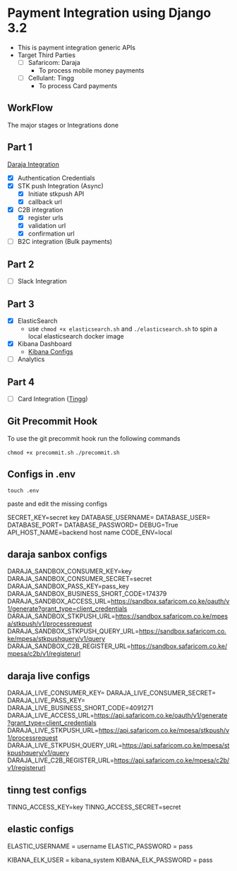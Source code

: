 # Payment Integration using Django 3.2

- This is payment integration generic APIs
- Target Third Parties
  - [ ] Safaricom: Daraja
    - To process mobile money payments
  - [ ] Cellulant: Tingg
    - To process Card payments

## WorkFlow

The major stages or Integrations done

## Part 1

[Daraja Integration](https://developer.safaricom.co.ke/)

- [x] Authentication Credentials
- [x] STK push Integration (Async)
  - [x] Initiate stkpush API
  - [x] callback url
- [x] C2B integration
  - [x] register urls
  - [x] validation url
  - [x] confirmation url
- [ ] B2C integration (Bulk payments)

## Part 2

- [ ] Slack Integration

## Part 3

- [x] ElasticSearch
  - use `chmod +x elasticsearch.sh` and `./elasticsearch.sh` to spin a local elasticsearch docker image
- [x] Kibana Dashboard
  - [Kibana Configs](https://stackoverflow.com/questions/69791608/unable-to-retrieve-version-information-from-elasticsearch-nodes-request-timed-o)
- [ ] Analytics

## Part 4

- [ ] Card Integration ([Tingg](https://tingg.africa/))

## Git Precommit Hook

To use the git precommit hook run the following commands

`chmod +x precommit.sh`
`./precommit.sh`

## Configs in .env

`touch .env`

paste and edit the missing configs

SECRET_KEY=secret key
DATABASE_USERNAME=
DATABASE_USER=
DATABASE_PORT=
DATABASE_PASSWORD=
DEBUG=True
API_HOST_NAME=backend host name
CODE_ENV=local

## daraja sanbox configs

DARAJA_SANDBOX_CONSUMER_KEY=key
DARAJA_SANDBOX_CONSUMER_SECRET=secret
DARAJA_SANDBOX_PASS_KEY=pass_key
DARAJA_SANDBOX_BUSINESS_SHORT_CODE=174379
DARAJA_SANDBOX_ACCESS_URL=<https://sandbox.safaricom.co.ke/oauth/v1/generate?grant_type=client_credentials>
DARAJA_SANDBOX_STKPUSH_URL=<https://sandbox.safaricom.co.ke/mpesa/stkpush/v1/processrequest>
DARAJA_SANDBOX_STKPUSH_QUERY_URL=<https://sandbox.safaricom.co.ke/mpesa/stkpushquery/v1/query>
DARAJA_SANDBOX_C2B_REGISTER_URL=<https://sandbox.safaricom.co.ke/mpesa/c2b/v1/registerurl>

## daraja live configs

DARAJA_LIVE_CONSUMER_KEY=
DARAJA_LIVE_CONSUMER_SECRET=
DARAJA_LIVE_PASS_KEY=
DARAJA_LIVE_BUSINESS_SHORT_CODE=4091271
DARAJA_LIVE_ACCESS_URL=<https://api.safaricom.co.ke/oauth/v1/generate?grant_type=client_credentials>
DARAJA_LIVE_STKPUSH_URL=<https://api.safaricom.co.ke/mpesa/stkpush/v1/processrequest>
DARAJA_LIVE_STKPUSH_QUERY_URL=<https://api.safaricom.co.ke/mpesa/stkpushquery/v1/query>
DARAJA_LIVE_C2B_REGISTER_URL=<https://api.safaricom.co.ke/mpesa/c2b/v1/registerurl>

## tinng test configs

TINNG_ACCESS_KEY=key
TINNG_ACCESS_SECRET=secret

## elastic configs

ELASTIC_USERNAME = username
ELASTIC_PASSWORD = pass

KIBANA_ELK_USER = kibana_system
KIBANA_ELK_PASSWORD = pass
